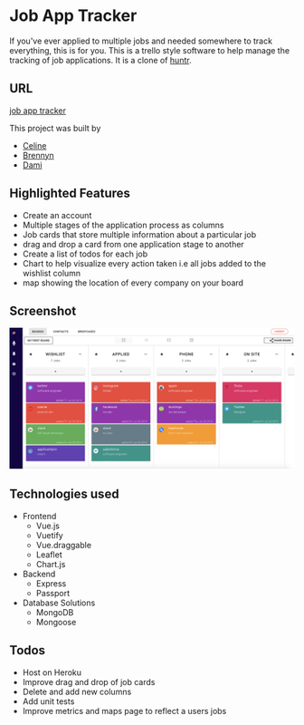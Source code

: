 # Job App Tracker
If you've ever applied to multiple jobs and needed somewhere to track everything, this is for you. This is a trello style software to help manage the tracking of job applications. It is a clone of [huntr](https://www.huntr.co/app/track/boards/589189b5448fe5e45f01256c/board?demo=1).

## URL
[job app tracker](https://fast-citadel-67812.herokuapp.com)

This project was built by
- [Celine](https://github.com/Surai98)
- [Brennyn](https://github.com/BrennynSimpson)
- [Dami](https://github.com/obayanju)

## Highlighted Features
- Create an account
- Multiple stages of the application process as columns
- Job cards that store multiple information about a particular job
- drag and drop a card from one application stage to another
- Create a list of todos for each job
- Chart to help visualize every action taken i.e all jobs added to the wishlist column
- map showing the location of every company on your board

## Screenshot
![screenshot](job-app-tracker.png)

## Technologies used
- Frontend
  - Vue.js
  - Vuetify
  - Vue.draggable
  - Leaflet
  - Chart.js
- Backend
  - Express
  - Passport
- Database Solutions
  - MongoDB
  - Mongoose

## Todos
- Host on Heroku
- Improve drag and drop of job cards
- Delete and add new columns
- Add unit tests
- Improve metrics and maps page to reflect a users jobs
